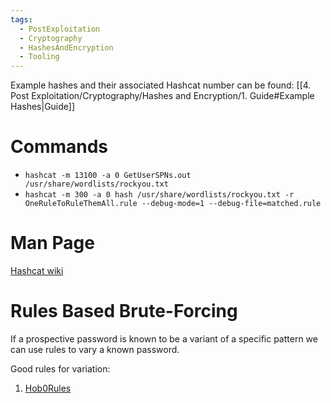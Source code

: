 ```yaml
---
tags:
  - PostExploitation
  - Cryptography
  - HashesAndEncryption
  - Tooling
---
```

Example hashes and their associated Hashcat number can be found: [[4. Post Exploitation/Cryptography/Hashes and Encryption/1. Guide#Example Hashes|Guide]]


# Commands

* `hashcat -m 13100 -a 0 GetUserSPNs.out /usr/share/wordlists/rockyou.txt`
* `hashcat -m 300 -a 0 hash /usr/share/wordlists/rockyou.txt -r OneRuleToRuleThemAll.rule --debug-mode=1 --debug-file=matched.rule`

# Man Page

[Hashcat wiki](https://hashcat.net/wiki/doku.php?id=hashcat)
# Rules Based Brute-Forcing

If a prospective password is known to be a variant of a specific pattern we can use rules to vary a known password.

Good rules for variation:
1. [Hob0Rules](https://github.com/praetorian-inc/Hob0Rules)